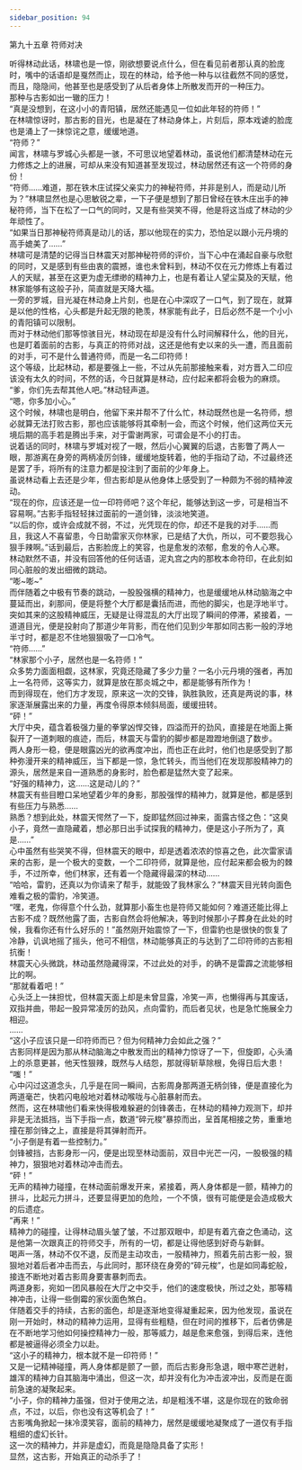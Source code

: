 ```yaml
---
sidebar_position: 94
---
```

 第九十五章 符师对决


听得林动此话，林啸也是一惊，刚欲想要说点什么，但在看见前者那认真的脸庞时，嘴中的话语却是戛然而止，现在的林动，给予他一种与以往截然不同的感觉，而且，隐隐间，他甚至也是感受到了从后者身体上所散发而开的一种压力。  
那种与古影如出一辙的压力！  
“真是没想到，在这小小的青阳镇，居然还能遇见一位如此年轻的符师！”  
在林啸惊讶时，那古影的目光，也是凝在了林动身体上，片刻后，原本戏谑的脸庞也是涌上了一抹惊诧之意，缓缓地道。  
“符师？”  
闻言，林啸与罗城心头都是一骇，不可思议地望着林动，虽说他们都清楚林动在元力修炼之上的进展，可却从来没有知道甚至发现过，林动居然还有这一个符师的身份！  
“符师……难道，那在铁木庄试探父亲实力的神秘符师，并非是别人，而是动儿所为？”林啸显然也是心思敏锐之辈，一下子便是想到了那日曾经在铁木庄出手的神秘符师，当下在松了一口气的同时，又是有些哭笑不得，他是将这当成了林动的少年顽性了。  
“如果当日那神秘符师真是动儿的话，那以他现在的实力，恐怕足以跟小元丹境的高手媲美了……”  
林啸可是清楚的记得当日林震天对那神秘符师的评价，当下心中在涌起自豪与欣慰的同时，又是感到有些由衷的震撼，谁也未曾料到，林动不仅在元力修炼上有着过人的天赋，甚至在这更为虚无缥缈的精神力上，也是有着让人望尘莫及的天赋，他林家能够有这般子孙，简直就是天降大福。  
一旁的罗城，目光凝在林动身上片刻，也是在心中深叹了一口气，到了现在，就算是以他的性格，心头都是升起无限的艳羡，林家能有此子，日后必然不是一个小小的青阳镇可以限制。  
而对于林动他们那等惊骇目光，林动现在却是没有什么时间解释什么，他的目光，也是盯着面前的古影，与真正的符师对战，这还是他有史以来的头一遭，而且面前的对手，可不是什么普通符师，而是一名二印符师！  
这个等级，比起林动，都是要强上一些，不过从先前那接触来看，对方晋入二印应该没有太久的时间，不然的话，今日就算是林动，应付起来都将会极为的麻烦。  
“爹，你们先去帮其他人吧。”林动轻声道。  
“嗯，你多加小心。”  
这个时候，林啸也是明白，他留下来并帮不了什么忙，林动既然也是一名符师，想必就算无法打败古影，那也应该能够将其牵制一会，而这个时候，他们这两位天元境后期的高手若是腾出手来，对于雷谢两家，可谓会是不小的打击。  
说着话的同时，林啸与罗城对视了一眼，然后小心翼翼的后退，古影瞥了两人一眼，那游离在身旁的两柄凌厉剑锋，缓缓地旋转着，他的手指动了动，不过最终还是罢了手，将所有的注意力都是投注到了面前的少年身上。  
虽说林动看上去还是少年，但古影却是从他身体上感受到了一种颇为不弱的精神波动。  
“现在的你，应该还是一位一印符师吧？这个年纪，能够达到这一步，可是相当不容易啊。”古影手指轻轻抹过面前的一道剑锋，淡淡地笑道。  
“以后的你，或许会成就不弱，不过，光凭现在的你，却还不是我的对手……而且，我这人不喜留患，今日助雷家灭你林家，已是结了大仇，所以，可不要怨我心狠手辣啊。”话到最后，古影脸庞上的笑容，也是愈发的浓郁，愈发的令人心寒。  
林动默然不语，并没有回答他的任何话语，泥丸宫之内的那枚本命符印，在此刻如同心脏般的发出细微的跳动。  
“嘭~嘭~”  
而伴随着之中极有节奏的跳动，一股股强横的精神力，也是缓缓地从林动脑海之中蔓延而出，刹那间，便是将整个大厅都是囊括而进，而他的脚尖，也是浮地半寸。  
突如其来的这股精神威压，无疑是让得混乱的大厅出现了瞬间的停滞，紧接着，一道道目光，便是投射向了那道少年背影，而在他们见到少年那如同古影一般的浮地半寸时，都是忍不住地狠狠吸了一口冷气。  
“符师……”  
“林家那个小子，居然也是一名符师！”  
众多势力面面相觑，这林家，究竟还隐藏了多少力量？一名小元丹境的强者，再加上一名符师，这等实力，就算是放在那炎城之中，都是能够有所作为！  
而到得现在，他们方才发现，原来这一次的交锋，孰胜孰败，还真是两说的事，林家逐渐展露出来的力量，再度令得原本倾斜局面，缓缓扭转。  
“砰！”  
大厅中央，蕴含着极强力量的拳掌凶悍交锋，四溢而开的劲风，直接是在地面上撕裂开了一道刺眼的痕迹，而后，林震天与雷豹的脚步都是蹬蹬地倒退了数步。  
两人身形一稳，便是眼露凶光的欲再度冲出，而也正在此时，他们也是感受到了那种弥漫开来的精神威压，当下都是一惊，急忙转头，而当他们在发现那股精神力的源头，居然是来自一道熟悉的身影时，脸色都是猛然大变了起来。  
“好强的精神力，这……这是动儿的？”  
林震天有些目瞪口呆地望着少年的身影，那股强悍的精神力，就算是他，都是感到有些压力与熟悉……  
熟悉？想到此处，林震天愕然了一下，旋即猛然回过神来，面露古怪之色：“这臭小子，竟然一直隐藏着，想必那日出手试探我的精神力，便是这小子所为了，真是……”  
心中虽然有些哭笑不得，但林震天的眼中，却是透着浓浓的惊喜之色，此次雷家请来的古影，是一个极大的变数，一个二印符师，就算是他，应付起来都会极为的棘手，不过所幸，他们林家，还有着一个隐藏得最深的林动……  
“哈哈，雷豹，还真以为你请来了帮手，就能毁了我林家么？”林震天目光转向面色难看之极的雷豹，冷笑道。  
“嘿，老鬼，你得意个什么劲，就算那小畜生也是符师又能如何？难道还能比得上古影不成？既然他露了面，古影自然会将他解决，等到时候那小子葬身在此处的时候，我看你还有什么好乐的！”虽然刚开始震惊了一下，但雷豹也是很快的恢复了冷静，讥讽地摇了摇头，他可不相信，林动能够真正的与达到了二印符师的古影相抗衡！  
林震天心头微跳，林动虽然隐藏得深，不过此处的对手，的确不是雷霹之流能够相比的啊。  
“那就看着吧！”  
心头泛上一抹担忧，但林震天面上却是未曾显露，冷笑一声，也懒得再与其废话，双指并曲，带起一股异常凌厉的劲风，点向雷豹，而后者见状，也是急忙施展全力相迎。  
……  
“这小子应该只是一印符师而已？但为何精神力会如此之强？”  
古影同样是因为那从林动脑海之中散发而出的精神力惊讶了一下，但旋即，心头涌上的杀意更甚，他天性狠辣，既然与人结怨，那就得斩草除根，免得日后大患！  
“嗤！”  
心中闪过这道念头，几乎是在同一瞬间，古影周身那两道无柄剑锋，便是直接化为两道毫芒，快若闪电般地对着林动喉咙与心脏暴射而去。  
然而，这在林啸他们看来快得极难躲避的剑锋袭击，在林动的精神力观测下，却并非是无法抵挡，当下手指一点，数道“碎元梭”暴掠而出，呈首尾相接之势，重重地撞在那剑锋之上，直接是将其弹射而开。  
“小子倒是有着一些控制力。”  
剑锋被挡，古影身形一闪，便是出现至林动面前，双目中光芒一闪，一股极强的精神力，狠狠地对着林动冲击而去。  
“砰！”  
无声的精神力碰撞，在林动面前爆发开来，紧接着，两人身体都是一颤，精神力的拼斗，比起元力拼斗，还要显得更加的危险，一个不慎，很有可能便是会造成极大的后遗症。  
“再来！”  
精神力的碰撞，让得林动眉头皱了皱，不过那双眼中，却是有着亢奋之色涌动，这是他第一次跟真正的符师交手，所有的一切，都是让得他感到好奇与新鲜。  
喝声一落，林动不仅不退，反而是主动攻击，一股精神力，照着先前古影一般，狠狠地对着后者冲击而去，与此同时，那环绕在身旁的“碎元梭”，也是如同毒蛇般，接连不断地对着古影周身要害暴刺而去。  
两道身影，宛如一团风暴般在大厅之中交手，他们的速度极快，所过之处，那等精神冲击，让得一些倒霉的家伙面色煞白。  
伴随着交手的持续，古影的面色，却是逐渐地变得凝重起来，因为他发现，虽说在刚一开始时，林动的精神力运用，显得有些粗糙，但在时间的推移下，后者仿佛是在不断地学习他如何操控精神力一般，那等威力，越是愈来愈强，到得后来，连他都是被逼得必须全力以赴。  
“这小子的精神力，根本就不是一印符师！”  
又是一记精神碰撞，两人身体都是颤了一颤，而后古影身形急退，眼中寒芒迸射，雄浑的精神力自其脑海中涌出，但这一次，却并没有化为冲击波冲出，反而是在面前急速的凝聚起来。  
“小子，你的精神力虽强，但对于使用之法，却是粗浅不堪，这是你现在的致命弱点，不过，以后，你也没有这等机会了！”  
古影嘴角掀起一抹冷漠笑容，面前的精神力，居然是缓缓地凝聚成了一道仅有手指粗细的虚幻长针。  
这一次的精神力，并非是虚幻，而竟是隐隐具备了实形！  
显然，这古影，开始真正的动杀手了！  
  
  
